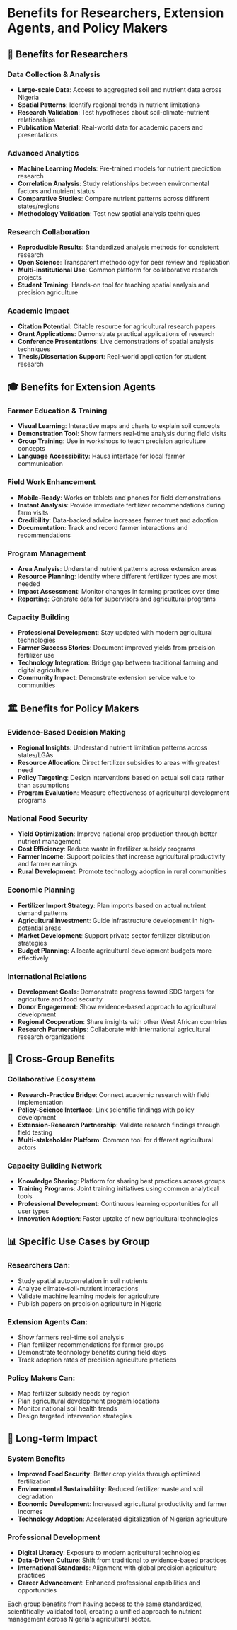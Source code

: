 # Benefits for Researchers, Extension Agents, and Policy Makers

## 🔬 Benefits for Researchers

### Data Collection & Analysis
- **Large-scale Data**: Access to aggregated soil and nutrient data across Nigeria
- **Spatial Patterns**: Identify regional trends in nutrient limitations
- **Research Validation**: Test hypotheses about soil-climate-nutrient relationships
- **Publication Material**: Real-world data for academic papers and presentations

### Advanced Analytics
- **Machine Learning Models**: Pre-trained models for nutrient prediction research
- **Correlation Analysis**: Study relationships between environmental factors and nutrient status
- **Comparative Studies**: Compare nutrient patterns across different states/regions
- **Methodology Validation**: Test new spatial analysis techniques

### Research Collaboration
- **Reproducible Results**: Standardized analysis methods for consistent research
- **Open Science**: Transparent methodology for peer review and replication
- **Multi-institutional Use**: Common platform for collaborative research projects
- **Student Training**: Hands-on tool for teaching spatial analysis and precision agriculture

### Academic Impact
- **Citation Potential**: Citable resource for agricultural research papers
- **Grant Applications**: Demonstrate practical applications of research
- **Conference Presentations**: Live demonstrations of spatial analysis techniques
- **Thesis/Dissertation Support**: Real-world application for student research

## 🎓 Benefits for Extension Agents

### Farmer Education & Training
- **Visual Learning**: Interactive maps and charts to explain soil concepts
- **Demonstration Tool**: Show farmers real-time analysis during field visits
- **Group Training**: Use in workshops to teach precision agriculture concepts
- **Language Accessibility**: Hausa interface for local farmer communication

### Field Work Enhancement
- **Mobile-Ready**: Works on tablets and phones for field demonstrations
- **Instant Analysis**: Provide immediate fertilizer recommendations during farm visits
- **Credibility**: Data-backed advice increases farmer trust and adoption
- **Documentation**: Track and record farmer interactions and recommendations

### Program Management
- **Area Analysis**: Understand nutrient patterns across extension areas
- **Resource Planning**: Identify where different fertilizer types are most needed
- **Impact Assessment**: Monitor changes in farming practices over time
- **Reporting**: Generate data for supervisors and agricultural programs

### Capacity Building
- **Professional Development**: Stay updated with modern agricultural technologies
- **Farmer Success Stories**: Document improved yields from precision fertilizer use
- **Technology Integration**: Bridge gap between traditional farming and digital agriculture
- **Community Impact**: Demonstrate extension service value to communities

## 🏛️ Benefits for Policy Makers

### Evidence-Based Decision Making
- **Regional Insights**: Understand nutrient limitation patterns across states/LGAs
- **Resource Allocation**: Direct fertilizer subsidies to areas with greatest need
- **Policy Targeting**: Design interventions based on actual soil data rather than assumptions
- **Program Evaluation**: Measure effectiveness of agricultural development programs

### National Food Security
- **Yield Optimization**: Improve national crop production through better nutrient management
- **Cost Efficiency**: Reduce waste in fertilizer subsidy programs
- **Farmer Income**: Support policies that increase agricultural productivity and farmer earnings
- **Rural Development**: Promote technology adoption in rural communities

### Economic Planning
- **Fertilizer Import Strategy**: Plan imports based on actual nutrient demand patterns
- **Agricultural Investment**: Guide infrastructure development in high-potential areas
- **Market Development**: Support private sector fertilizer distribution strategies
- **Budget Planning**: Allocate agricultural development budgets more effectively

### International Relations
- **Development Goals**: Demonstrate progress toward SDG targets for agriculture and food security
- **Donor Engagement**: Show evidence-based approach to agricultural development
- **Regional Cooperation**: Share insights with other West African countries
- **Research Partnerships**: Collaborate with international agricultural research organizations

## 🤝 Cross-Group Benefits

### Collaborative Ecosystem
- **Research-Practice Bridge**: Connect academic research with field implementation
- **Policy-Science Interface**: Link scientific findings with policy development
- **Extension-Research Partnership**: Validate research findings through field testing
- **Multi-stakeholder Platform**: Common tool for different agricultural actors

### Capacity Building Network
- **Knowledge Sharing**: Platform for sharing best practices across groups
- **Training Programs**: Joint training initiatives using common analytical tools
- **Professional Development**: Continuous learning opportunities for all user types
- **Innovation Adoption**: Faster uptake of new agricultural technologies

## 📊 Specific Use Cases by Group

### Researchers Can:
- Study spatial autocorrelation in soil nutrients
- Analyze climate-soil-nutrient interactions
- Validate machine learning models for agriculture
- Publish papers on precision agriculture in Nigeria

### Extension Agents Can:
- Show farmers real-time soil analysis
- Plan fertilizer recommendations for farmer groups
- Demonstrate technology benefits during field days
- Track adoption rates of precision agriculture practices

### Policy Makers Can:
- Map fertilizer subsidy needs by region
- Plan agricultural development program locations
- Monitor national soil health trends
- Design targeted intervention strategies

## 🎯 Long-term Impact

### System Benefits
- **Improved Food Security**: Better crop yields through optimized fertilization
- **Environmental Sustainability**: Reduced fertilizer waste and soil degradation
- **Economic Development**: Increased agricultural productivity and farmer incomes
- **Technology Adoption**: Accelerated digitalization of Nigerian agriculture

### Professional Development
- **Digital Literacy**: Exposure to modern agricultural technologies
- **Data-Driven Culture**: Shift from traditional to evidence-based practices
- **International Standards**: Alignment with global precision agriculture practices
- **Career Advancement**: Enhanced professional capabilities and opportunities

Each group benefits from having access to the same standardized, scientifically-validated tool, creating a unified approach to nutrient management across Nigeria's agricultural sector.